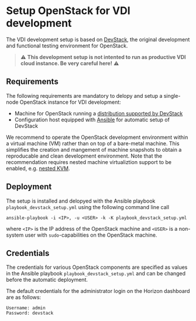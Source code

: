 # Setup OpenStack for VDI development

The VDI development setup is based on [DevStack](https://docs.openstack.org/devstack/latest), the original development and functional testing environment for OpenStack.

> :warning: **This development setup is not intented to run as productive VDI cloud instance. Be very careful here!** :warning:


## Requirements

The following requirements are mandatory to delopy and setup a single-node OpenStack instance for VDI development:

  - Machine for OpenStack running a [distribution supported by DevStack](https://docs.openstack.org/devstack/latest/#install-linux)
  - Configuration host equipped with [Ansible](https://www.ansible.com) for automatic setup of DevStack

We recommend to operate the OpenStack development environment within a virtual machine (VM) rather than on top of a bare-metal machine. This simplifies the creation and mangement of machine snapshots to obtain a reproducable and clean development environment. Note that the recommendation requires nested machine virtualiztion support to be enabled, e.g. [nested KVM](https://www.linux-kvm.org/page/Nested_Guests).


## Deployment

The setup is installed and delopyed with the Ansible playbook `playbook_devstack_setup.yml` using the following command line call

```shell
ansible-playbook -i <IP>, -u <USER> -k -K playbook_devstack_setup.yml
```

where `<IP>` is the IP address of the OpenStack machine and `<USER>` is a non-system user with `sudo`-capabilities on the OpenStack machine.


## Credentials

The credentials for various OpenStack components are specified as values in the Ansible playbook `playbook_devstack_setup.yml` and can be changed before the automatic deployment.

The default credentials for the administrator login on the Horizon dashboard are as follows:

```
Username: admin
Password: devstack
```
